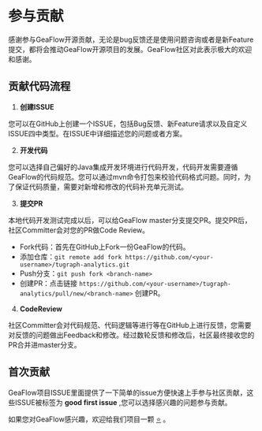 # 参与贡献

感谢参与GeaFlow开源贡献，无论是bug反馈还是使用问题咨询或者是新Feature提交，都将会推动GeaFlow开源项目的发展。GeaFlow社区对此表示极大的欢迎和感谢。

## 贡献代码流程

1. **创建ISSUE**

您可以在GitHub上创建一个ISSUE，包括Bug反馈、新Feature请求以及自定义ISSUE四中类型。在ISSUE中详细描述您的问题或者方案。

2. **开发代码**

您可以选择自己偏好的Java集成开发环境进行代码开发，代码开发需要遵循GeaFlow的代码规范。您可以通过mvn命令打包来校验代码格式问题。同时，为了保证代码质量，需要对新增和修改的代码补充单元测试。

3. **提交PR**

本地代码开发测试完成以后，可以给GeaFlow master分支提交PR。提交PR后，社区Committer会对您的PR做Code Review。
* Fork代码：首先在GitHub上Fork一份GeaFlow的代码。
* 添加仓库：`git remote add fork https://github.com/<your-username>/tugraph-analytics.git`
* Push分支：`git push fork <branch-name>`
* 创建PR：点击链接 `https://github.com/<your-username>/tugraph-analytics/pull/new/<branch-name>` 创建PR。

4. **CodeReview**

社区Committer会对代码规范、代码逻辑等进行等在GitHub上进行反馈，您需要对反馈的问题做出Feedback和修改。经过数轮反馈和修改后，社区最终接收您的PR合并进master分支。

## 首次贡献

GeaFlow项目ISSUE里面提供了一下简单的issue方便快速上手参与社区贡献，这些ISSUE被标签为 **good first issue** ,您可以选择感兴趣的问题参与贡献。

如果您对GeaFlow感兴趣，欢迎给我们项目一颗 [⭐](https://github.com/TuGraph-family/tugraph-analytics) 。